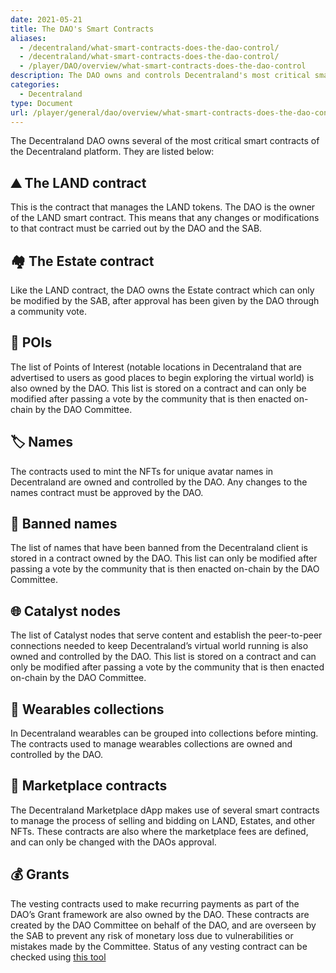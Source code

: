 ```yaml
---
date: 2021-05-21
title: The DAO's Smart Contracts
aliases:
  - /decentraland/what-smart-contracts-does-the-dao-control/
  - /decentraland/what-smart-contracts-does-the-dao-control/
  - /player/DAO/overview/what-smart-contracts-does-the-dao-control
description: The DAO owns and controls Decentraland's most critical smart contracts.
categories:
  - Decentraland
type: Document
url: /player/general/dao/overview/what-smart-contracts-does-the-dao-control
---
```


The Decentraland DAO owns several of the most critical smart contracts of the Decentraland platform. They are listed below:

## ⛰️ The LAND contract 
This is the contract that manages the LAND tokens. The DAO is the owner of the LAND smart contract. This means that any changes or modifications to that contract must be carried out by the DAO and the SAB.

## 🏘️ The Estate contract 
Like the LAND contract, the DAO owns the Estate contract which can only be modified by the SAB, after approval has been given by the DAO through a community vote.

## 📍 POIs
The list of Points of Interest (notable locations in Decentraland that are advertised to users as good places to begin exploring the virtual world) is also owned by the DAO. This list is stored on a contract and can only be modified after passing a vote by the community that is then enacted on-chain by the DAO Committee.

## 🏷️ Names 
The contracts used to mint the NFTs for unique avatar names in Decentraland are owned and controlled by the DAO. Any changes to the names contract must be approved by the DAO.

## 🚫 Banned names 
The list of names that have been banned from the Decentraland client is stored in a contract owned by the DAO. This list can only be modified after passing a vote by the community that is then enacted on-chain by the DAO Committee.

## 🌐 Catalyst nodes 
The list of Catalyst nodes that serve content and establish the peer-to-peer connections needed to keep Decentraland’s virtual world running is also owned and controlled by the DAO. This list is stored on a contract and can only be modified after passing a vote by the community that is then enacted on-chain by the DAO Committee.

## 👕 Wearables collections 
In Decentraland wearables can be grouped into collections before minting. The contracts used to manage wearables collections are owned and controlled by the DAO.

## 🛒 Marketplace contracts 
The Decentraland Marketplace dApp makes use of several smart contracts to manage the process of selling and bidding on LAND, Estates, and other NFTs. These contracts are also where the marketplace fees are defined, and can only be changed with the DAOs approval.

## 💰 Grants 
The vesting contracts used to make recurring payments as part of the DAO’s Grant framework are also owned by the DAO. These contracts are created by the DAO Committee on behalf of the DAO, and are overseen by the SAB to prevent any risk of monetary loss due to vulnerabilities or mistakes made by the Committee. Status of any vesting contract can be checked using [this tool](https://vesting.decentraland.org/)
